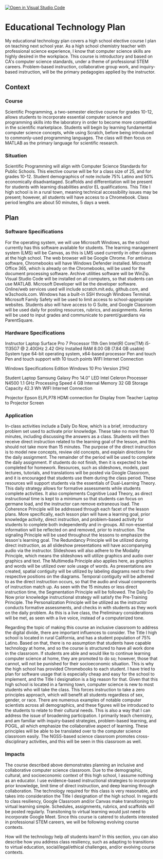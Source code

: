 [![Open in Visual Studio Code](https://classroom.github.com/assets/open-in-vscode-c66648af7eb3fe8bc4f294546bfd86ef473780cde1dea487d3c4ff354943c9ae.svg)](https://classroom.github.com/online_ide?assignment_repo_id=8807936&assignment_repo_type=AssignmentRepo)
# Educational Technology Plan

My educational technology plan covers a high school elective course I plan on teaching next school year.  As a high school chemistry teacher with professional science experience, I know that computer science skills are highly desired in the workplace.  This course is introductory and based on CA's computer science standards, under a theme of professional STEM careers.  Problem-based instruction, collaborative group work, and inquiry-based instruction, will be the primary pedagogies applied by the instructor.


## Context

### Course

Scientific Programming, a two-semester elective course for grades 10-12, allows students to incorporate essential computer science and programming skills into the laboratory in order to become more competitive in the scientific marketplace.  Students will begin by learning fundamental computer science concepts, while using Scratch, before being introduced to commonly-used programming languages.  The class will then focus on MATLAB as the primary language for scientific research.

### Situation

Scientific Programming will align with Computer Science Standards for Public Schools.  This elective course will be for a class size of 25, and for grades 10-12.  Student demographics of note include 75% Latino and 50% economically disadvantaged.  Scaffolds and differentiation will be present for students with learning disabilities and/or EL qualifications.  This Title I high school is in a rural town, meaning technical accessibility issues may be present; however, all students will have access to a Chromebook.  Class period lengths are about 50 minutes, 5 days a week.


## Plan

### Software Specifications

For the operating system, we will use Microsoft Windows, as the school currently has this software available for students.  The learning management system (LMS) will be Canvas, as this is LMS used currently in other classes at the high school.  The web browser will be Google Chrome.  For antivirus software, Chromebooks will have Windows Defender installed.  Microsoft Office 365, which is already on the Chromebooks, will be used for the document processing software.  Archive utilities software will be WinZip.  Visual Studio Code will be installed on all computers, so that students can use MATLAB.  Microsoft Developer will be the developer software.  Online/web services used will include scratch.mit.edu, github.com, and w3schools.com.  Windows has a built-in SSH through Windows Terminal.  Microsoft Family Safety will be used to limit access to school-appropriate websites.  Students also will have access to G Suite, and Google Classroom will be used daily for posting resources, rubrics, and assignments.  Aeries will be used to input grades and communicate to parent/guardians via ParentSquare.


### Hardware Specifications

Instructor Laptop
Surface Pro 7
Processor	11th Gen Intel(R) Core(TM) i5-1135G7 @ 2.40GHz   2.42 GHz
Installed RAM	8.00 GB (7.84 GB usable)
System type	64-bit operating system, x64-based processor
Pen and touch	Pen and touch support with 10 touch points
WIFI Internet Connection

Windows Specifications
Edition	Windows 10 Pro
Version	21H2

Student Laptop
Samsung Galaxy Pro
14.0" LED
Intel Celeron Processer N4500
1.1 GHz Processing Speed
4 GB Internal Memory
32 GB Storage Capacity
42.3 Wh
WIFI Internet Connection

Projector
Epson ELPLP78
HDMI connection for Display from Teacher Laptop to Projector Screen


### Application

In-class activities include a Daily Do Now, which is a brief, introductory problem set used to activate prior knowledge.  These take no more than 10 minutes, including discussing the answers as a class.  Students will then receive direct instruction related to the learning goal of the lesson, and this should not take more than 15 minutes.  The purpose of the direct instruction is to model new concepts, review old concepts, and explain directions for the daily assignment.  The remainder of the period will be used to complete the daily assignment.  If students do not finish, then it is expected to be completed for homework.  Resources, such as slideshows, models, past lectures, tutorials, and translations will be posted via Google Classroom, and it is encouraged that students use them during the class period.  These resources will support students via the essentials of Dual-Learning Theory.  This daily strategy allows for formative assessments while students complete activities.  It also complements Cognitive Load Theory, as direct instructional time is kept to a minimum so that students can focus on germane load, and the instructor can remove extraneous load.  The Coherence Principle will be addressed through each facet of the lesson plans.  More specifically, each lesson plan will have a learning goal, prior knowledge activity, direct instruction, and problem-based activity for students to complete both independently and in-groups.  All non-essential information will be reflected on and removed, prior to instruction.  The signaling Principle will be used throughout the lessons to emphasize the lesson's learning goal.  The Redundancy Principle will be utilized during direct instruction, as all slideshow presentations will have accompanying audio via the instructor.  Slideshows will also adhere to the Modality Principle, which means the slideshows will utilize graphics and audio over graphics and text.  The Multimedia Principle also applies here, as graphics and words will be utilized over sole usage of words.  As presentations are created, spatial contiguity will be utilized by labeling diagrams next to their respective positions on the diagrams.  Temporal contiguity will be adhered to as the direct instruction occurs, so that the audio and visual components of instruction match up.  As seen with the 15 minutes or less direct instruction time, the  Segmentation Principle will be followed.  The Daily Do Now prior knowledge instructional strategy will satisfy the Pre-Training Principle.  The Personalization Principle will be utilized as the instructor conducts formative assessments, and checks in with students as they work on the daily problem.  As this is a live class,  the Preliminary considerations will be met, as seen with a live voice, instead of a computerized tone.

Regarding the topic of making this course an inclusive classroom to address the digital divide, there are important influences to consider.  The Title I high school is located in rural California, and has a student population of 75% Latino.  Based on that, there is no assumption that students have capable technology at home, and so the course is structured to have all work done in the classroom.  If students are able and would like to continue learning computer science at home, they are promoted to do so; however, those that cannot, will not be punished for their socioeconomic situation.  This is why the high school has provided Chromebooks to each student.  I have tried to plan for software usage that is especially cheap and easy for the school to implement, and the Title I designation is a big reason for that.  Given that this high school is located in a farming town, computer science is new to most students who will take the class.  This forces instruction to take a zero principles approach, which will benefit all students regardless of sex, gender, or race.  There are numerous examples of notable computer scientists across all demographics, and these figures will be introduced to the students to relate to their cultural needs.  This is also a way that I can address the issue of broadening participation.  I primarily teach chemistry, and am familiar with inquiry-based strategies, problem-based learning, and POGIL, all which emphasize the collaborative aspect of learning.  These principles will be able to be translated over to the computer science classroom easily.  The NGSS-based science classroom promotes cross-disciplinary activities, and this will be seen in this classroom as well.


### Impacts

The course described above demonstrates planning an inclusive and collaborative computer science classroom.  Due to the demographic, cultural, and socioeconomic context of this high school, I assume nothing as an educator.  I use evidence-based instructional strategies to incorporate prior knowledge, limit time of direct instruction, and deep learning through collaboration.  The technology required for this class is very reasonable, and takes into consideration the Title I designation of the high school.  In regards to class resiliency, Google Classroom and/or Canvas make transitioning to virtual learning simple.  Schedules, assignments, rubrics, and scaffolds will be posted regularly.  Transitoning to virtual learning would just need to incorporate Google Meet.  Since this course is catered to students interested in professional STEM careers, we will be following evolving course contexts.

How will the technology help *all* students learn? In this section, you can also
describe how you address class resiliency, such as adapting to
transitions to virtual education, social/legal/ethical challenges,  and/or
evolving course contexts.
